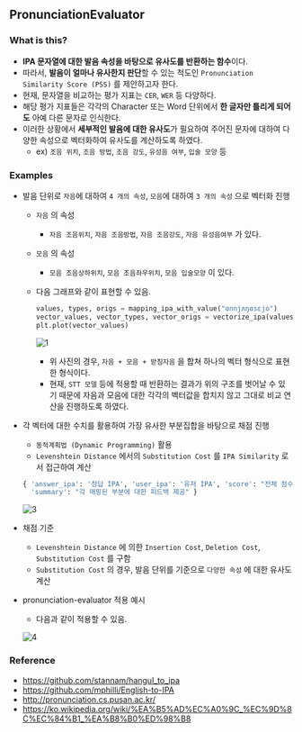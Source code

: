 ## PronunciationEvaluator

### What is this?
- **IPA 문자열에 대한 발음 속성을 바탕으로 유사도를 반환하는 함수**이다.
- 따라서, **발음이 얼마나 유사한지 판단**할 수 있는 척도인 `Pronunciation Similarity Score (PSS)` 를 제안하고자 한다.
- 현재, 문자열을 비교하는 평가 지표는 `CER`, `WER` 등 다양하다.
- 해당 평가 지표들은 각각의 Character 또는 Word 단위에서 **한 글자만 틀리게 되어도** 아예 다른 문자로 인식한다.
- 이러한 상황에서 **세부적인 발음에 대한 유사도**가 필요하여 주어진 문자에 대하여 다양한 속성으로 벡터화하여 유사도를 계산하도록 하였다.
  - ex) `조음 위치`, `조음 방법`, `조음 강도`, `유성음 여부`, `입술 모양` 등

### Examples
- 발음 단위로 `자음`에 대하여 `4 개의 속성`, `모음`에 대하여 `3 개의 속성` 으로 벡터화 진행
  - `자음` 의 속성
    - `자음 조음위치`, `자음 조음방법`, `자음 조음강도`, `자음 유성음여부` 가 있다.
      
  - `모음` 의 속성
    - `모음 조음상하위치`, `모음 조음좌우위치`, `모음 입술모양` 이 있다.
      
  - 다음 그래프와 같이 표현할 수 있음.
    ```python
    values, types, origs = mapping_ipa_with_value("ɑnnjʌŋɑsɛjo")
    vector_values, vector_types, vector_origs = vectorize_ipa(values, types, origs)
    plt.plot(vector_values)
    ```
    
    ![1](https://github.com/DevTae/pronunciation-evaluator/assets/55177359/0fee58b3-8ee0-4922-b7e9-439f6f25d8f5)
    - 위 사진의 경우, `자음 + 모음 + 받침자음` 을 합쳐 하나의 벡터 형식으로 표현한 형식이다.
    - 현재, `STT 모델` 등에 적용할 때 반환하는 결과가 위의 구조를 벗어날 수 있기 때문에 자음과 모음에 대한 각각의 벡터값을 합치지 않고 그대로 비교 연산을 진행하도록 하였다.


- 각 벡터에 대한 수치를 활용하여 가장 유사한 부분집합을 바탕으로 채점 진행
  - `동적계획법 (Dynamic Programming)` 활용
  - `Levenshtein Distance` 에서의 `Substitution Cost` 를 `IPA Similarity` 로서 접근하여 계산
  ```python
  { 'answer_ipa': '정답 IPA', 'user_ipa': '유저 IPA', 'score': "전체 점수",
    'summary': "각 매핑된 부분에 대한 피드백 제공" }
  ```
  ![3](https://github.com/DevTae/pronunciation-evaluator/assets/55177359/7457ff1d-974b-4ecf-bba4-e032ba72e6c1)


- 채점 기준
  - `Levenshtein Distance` 에 의한 `Insertion Cost`, `Deletion Cost`, `Substitution Cost` 를 구함
  - `Substitution Cost` 의 경우, 발음 단위를 기준으로 `다양한 속성` 에 대한 유사도 계산


- pronunciation-evaluator 적용 예시
  - 다음과 같이 적용할 수 있음.
    
  ![4](https://github.com/DevTae/pronunciation-evaluator/assets/55177359/478e2f74-a5bc-4ad4-9816-3e4ddb1d1a0b)


### Reference
- https://github.com/stannam/hangul_to_ipa
- https://github.com/mphilli/English-to-IPA
- http://pronunciation.cs.pusan.ac.kr/
- https://ko.wikipedia.org/wiki/%EA%B5%AD%EC%A0%9C_%EC%9D%8C%EC%84%B1_%EA%B8%B0%ED%98%B8
